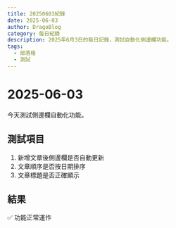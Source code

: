 ```yaml
---
title: 20250603紀錄
date: 2025-06-03
author: DragoBlog
category: 每日紀錄
description: 2025年6月3日的每日記錄，測試自動化側邊欄功能。
tags:
  - 部落格
  - 測試
---
```


# 2025-06-03

<PostMeta />

今天測試側邊欄自動化功能。

## 測試項目

1. 新增文章後側邊欄是否自動更新
2. 文章順序是否按日期排序
3. 文章標題是否正確顯示

## 結果

✅ 功能正常運作 